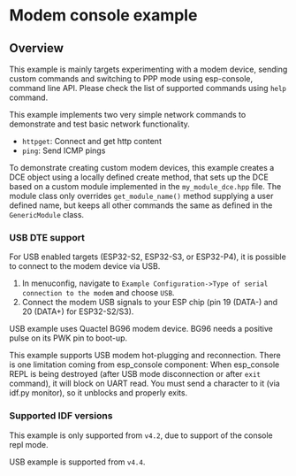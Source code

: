 # Modem console example

## Overview

This example is mainly targets experimenting with a modem device, sending custom commands and switching to PPP mode using esp-console, command line API.
Please check the list of supported commands using `help` command.

This example implements two very simple network commands to demonstrate and test basic network functionality.
* `httpget`: Connect and get http content
* `ping`: Send ICMP pings

To demonstrate creating custom modem devices, this example creates a DCE object using a locally defined create method,
that sets up the DCE based on a custom module implemented in the `my_module_dce.hpp` file. The module class only overrides
`get_module_name()` method supplying a user defined name, but keeps all other commands the same as defined in the `GenericModule`
class.

### USB DTE support

For USB enabled targets (ESP32-S2, ESP32-S3, or ESP32-P4), it is possible to connect to the modem device via USB.
1. In menuconfig, navigate to `Example Configuration->Type of serial connection to the modem` and choose `USB`.
2. Connect the modem USB signals to your ESP chip (pin 19 (DATA-) and 20 (DATA+) for ESP32-S2/S3).

USB example uses Quactel BG96 modem device. BG96 needs a positive pulse on its PWK pin to boot-up.

This example supports USB modem hot-plugging and reconnection. There is one limitation coming from esp_console component:
When esp_console REPL is being destroyed (after USB mode disconnection or after `exit` command), it will block on UART read.
You must send a character to it (via idf.py monitor), so it unblocks and properly exits.

### Supported IDF versions

This example is only supported from `v4.2`, due to support of the console repl mode.

USB example is supported from `v4.4`.
